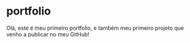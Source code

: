 # portfolio
Olá, este é meu primeiro portfolio, e também meu primeiro projeto que venho a publicar no meu GitHub!
